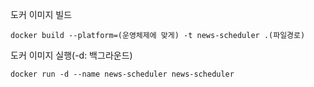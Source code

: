 도커 이미지 빌드
```
docker build --platform=(운영체제에 맞게) -t news-scheduler .(파일경로)
```

도커 이미지 실행(-d: 백그라운드)
```
docker run -d --name news-scheduler news-scheduler
```
